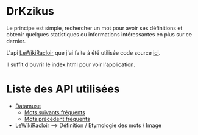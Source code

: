 # DrKzikus

Le principe est simple, rechercher un mot pour avoir ses définitions et obtenir quelques statistiques ou informations intéressantes en plus sur ce dernier.


L'api [LeWikiRacloir](https://lewikiracloir.enthousiasme.io/) que j'ai faite à été utilisée code source [ici](https://github.com/JulienComolli/LeWikiRacloir).

Il suffit d'ouvrir le index.html pour voir l'application.

# Liste des API utilisées

- [Datamuse](https://datamuse.com/)
    - [Mots suivants fréquents](https://api.datamuse.com/words?rel_bga=mot)
    - [Mots précédent fréquents](https://api.datamuse.com/words?rel_bgb=mot)
- [LeWikiRacloir](https://lewikiracloir.enthousiasme.io/) --> Définition / Etymologie des mots / Image
